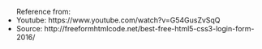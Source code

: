 <ul>Reference from:
<li>Youtube: https://www.youtube.com/watch?v=G54GusZvSqQ</li>
<li>Source: http://freeformhtmlcode.net/best-free-html5-css3-login-form-2016/</li>
 </ul>
